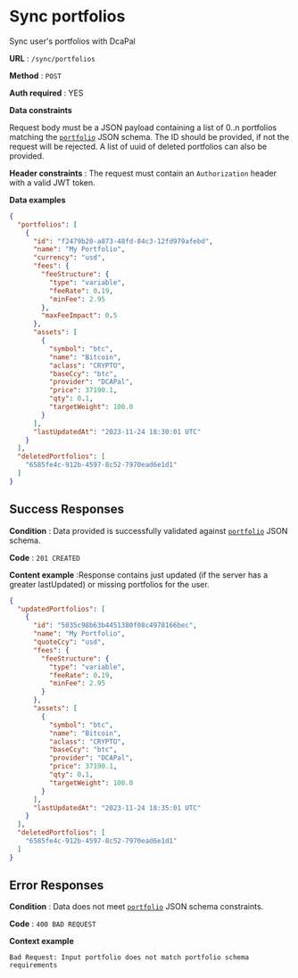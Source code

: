 # Sync portfolios

Sync user's portfolios with DcaPal

**URL** : `/sync/portfolios`

**Method** : `POST`

**Auth required** : YES

**Data constraints**

Request body must be a JSON payload containing a list of 0..n portfolios matching the [
`portfolio`](../../../schema/portfolio/v1/schema.json) JSON schema. The ID should be provided, if not the request will
be rejected. A list of uuid of deleted portfolios can also be provided.

**Header constraints** : The request must contain an `Authorization` header with a valid JWT token.

**Data examples**

```json
{
  "portfolios": [
    {
      "id": "f2479b20-a873-48fd-84c3-12fd979afebd",
      "name": "My Portfolio",
      "currency": "usd",
      "fees": {
        "feeStructure": {
          "type": "variable",
          "feeRate": 0.19,
          "minFee": 2.95
        },
        "maxFeeImpact": 0.5
      },
      "assets": [
        {
          "symbol": "btc",
          "name": "Bitcoin",
          "aclass": "CRYPTO",
          "baseCcy": "btc",
          "provider": "DCAPal",
          "price": 37190.1,
          "qty": 0.1,
          "targetWeight": 100.0
        }
      ],
      "lastUpdatedAt": "2023-11-24 18:30:01 UTC"
    }
  ],
  "deletedPortfolios": [
    "6585fe4c-912b-4597-8c52-7970ead6e1d1"
  ]
}
```

## Success Responses

**Condition** : Data provided is successfully validated against [`portfolio`](../../../schema/portfolio/v1/schema.json)
JSON schema.

**Code** : `201 CREATED`

**Content example** :Response contains just updated (if the server has a greater lastUpdated) or missing portfolios for
the user.

```json
{
  "updatedPortfolios": [
    {
      "id": "5035c98b63b4451380f08c4978166bec",
      "name": "My Portfolio",
      "quoteCcy": "usd",
      "fees": {
        "feeStructure": {
          "type": "variable",
          "feeRate": 0.19,
          "minFee": 2.95
        }
      },
      "assets": [
        {
          "symbol": "btc",
          "name": "Bitcoin",
          "aclass": "CRYPTO",
          "baseCcy": "btc",
          "provider": "DCAPal",
          "price": 37190.1,
          "qty": 0.1,
          "targetWeight": 100.0
        }
      ],
      "lastUpdatedAt": "2023-11-24 18:35:01 UTC"
    }
  ],
  "deletedPortfolios": [
    "6585fe4c-912b-4597-8c52-7970ead6e1d1"
  ]
}
```

## Error Responses

**Condition** : Data does not meet [`portfolio`](../../../schema/portfolio/v1/schema.json) JSON schema constraints.

**Code** : `400 BAD REQUEST`

**Context example**

```
Bad Request: Input portfolio does not match portfolio schema requirements
```
